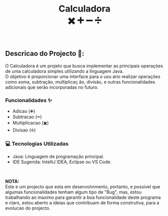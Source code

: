 <h1 align="center">
    Calculadora <br>
    ✖️ ➕ ➖ ➗
</h1>
<br>
<h2>
    Descricao do Projecto 📝: 
   
</h2>
    <p>
        O Calculadora é um projeto  que busca implementar as 
        principais operações de uma calculadora simples utilizando a linguagem Java.
         <br> 
        O objetivo é proporcionar uma interface para o usu
        ário realizar operações como soma, subtração, multiplicaç
        ão, divisão, e outras funcionalidades adicionais que serão incorporadas
         no futuro.
    </p>
    <h3>
        Funcionalidades ✨
    </h3>
    <ul>
        <li> Adicao (➕)
        <li> Subtracao (➖)
        <li> Multiplicacao (✖️)
        <li> Divisao (➗)
    </ul>
    <h3>
        💻 Tecnologias Utilizadas
    </h3>
    <ul>
        <li> Java: Linguagem de programação principal.
        <li> IDE Sugerida: IntelliJ IDEA, Eclipse ou VS Code.
    </ul>
    <br>
    
<p>
    <b>NOTA:</b> <br> Este e um projecto que esta em desenvolvimento, portanto,
    e possivel que algumas funcionalidades tenham algum tipo de "Bug", mas, estou trabalhando ao maximo para 
    garantir a boa funcionalidade deste programa e claro, estou aberto a ideias que 
    contribuam de forma construtiva, para a  evolucao do projecto. 
</p>


